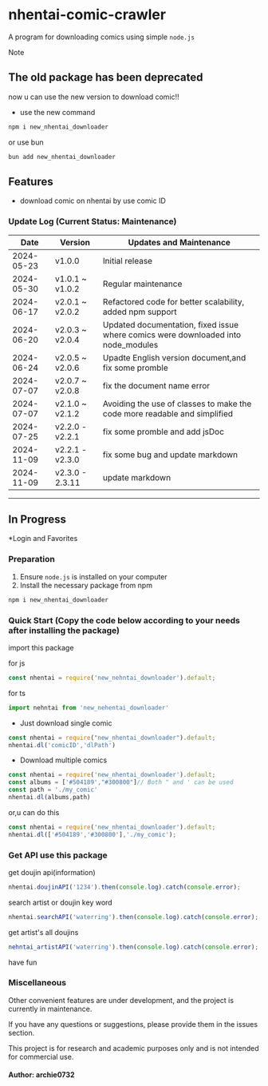# nhentai-comic-crawler

A program for downloading comics using simple `node.js`

>[!Note]  
>
> ## The old package has been deprecated
>
> now u can use the new version to download comic!!

* use the new command

```bash
npm i new_nhentai_downloader
```

or use bun

```bash
bun add new_nhentai_downloader
```

## Features

* download comic on nhentai by use comic ID

### Update Log (Current Status: Maintenance)

|Date|Version|Updates and Maintenance|
|----|-------|----|
|2024-05-23|v1.0.0|Initial release|
|2024-05-30|v1.0.1 ~ v1.0.2|Regular maintenance|
|2024-06-17|v2.0.1 ~ v2.0.2|Refactored code for better scalability, added npm support|
|2024-06-20|v2.0.3 ~ v2.0.4|Updated documentation, fixed issue where comics were downloaded into node_modules|
|2024-06-24|v2.0.5 ~ v2.0.6|Upadte English version document,and fix some promble|
|2024-07-07|v2.0.7 ~ v2.0.8|fix the document name error|
|2024-07-07|v2.1.0 ~ v2.1.2|Avoiding the use of classes to make the code more readable and simplified|
|2024-07-25|v2.2.0 - v2.2.1|fix some promble and add jsDoc|
|2024-11-09|v2.2.1 - v2.3.0|fix some bug and update markdown|
|2024-11-09|v2.3.0 - 2.3.11|update markdown|

***

## In Progress

*Login and Favorites

### Preparation

1. Ensure `node.js` is installed on your computer
2. Install the necessary package from npm

```bash
npm i new_nhentai_downloader
```

### Quick Start (Copy the code below according to your needs after installing the package)

import this package

for js

```js
const nhentai = require('new_nehntai_downloader').default;
```

for ts

```ts
import nehntai from 'new_nehentai_downloader'
```

* Just download single comic

```js
const nhentai = require("new_nhentai_downloader").default;
nhentai.dl('comicID','dlPath')
```

* Download multiple comics

```js
const nhentai = require('new_nhentai_downloader').default;
const albums = ['#504189',"#300800"]// Both " and ' can be used
const path = './my_comic'
nhentai.dl(albums,path)
```

or,u can do this

```js
const nhentai = require('new_nhentai_downloader').default;
nhentai.dl(['#504189','#300800'],'./my_comic');
```

### Get API use this package

get doujin api(information)

```js
nhentai.doujinAPI('1234').then(console.log).catch(console.error);
```

search artist or doujin key word

```js
nhentai.searchAPI('waterring').then(console.log).catch(console.error);
```

get artist's all doujins

```js
nehntai_artistAPI('waterring').then(console.log).catch(console.error);
```

have fun

### Miscellaneous

Other convenient features are under development, and the project is currently in maintenance.

If you have any questions or suggestions, please provide them in the issues section.

This project is for research and academic purposes only and is not intended for commercial use.

#### Author: archie0732
